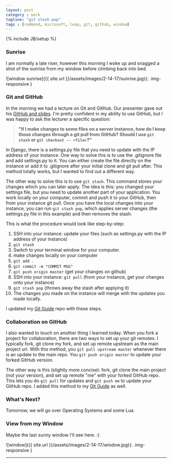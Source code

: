 ```yaml
---
layout: post
category : work
tagline: "git stash pop"
tags : [redmond, microsoft, leap, git, github, window]
---
```

{% include JB/setup %}

### Sunrise

I am normally a late riser, however this morning I woke up and snagged a shot of the sunrise from my window before climbing back into bed.

![window sunrise]({{ site.url }}/assets/images/2-14-17/sunrise.jpg){: .img-responsive }


### Git and GitHub

In the morning we had a lecture on Git and GitHub. Our presenter gave out his [GitHub and slides](https://github.com/paulmey/learngit). I'm pretty confident in my ability to use GitHub, but I was happy to ask the lecturer a specific question: 

> **"If I make changes to some files on a server instance, how do I keep those changes through a git pull from GitHub? Should I use `git stash` or `git checkout -- <file>`?"**


In Django, there is a settings.py file that you need to update with the IP address of your instance. One way to solve this is to use the .gitignore file and add settings.py to it. You can either create the file directly on the instance or add it to .gitignore after your initial clone and git pull after. This method totally works, but I wanted to find out a different way.


The other way to solve this is to use `git stash`. This command stores your changes which you can later apply. The idea is this: you changed your settings file, but you need to update another part of your application. You work locally on your computer, commit and push it to your GitHub, then from your instance git pull. Once you have the local changes into your instance, you can run `git stash pop`, which applies server changes (the settings.py file in this example) and then removes the stash.


This is what the procedure would look like step-by-step: 

1. SSH into your instance: update your files (such as settings.py with the IP address of your instance)
2. `git stash`
3. Switch to your terminal window for your computer.
4. make changes locally on your computer
5. `git add .`
6. `git commit -m "COMMIT MSG"`
7. `git push origin master` (get your changes on github)
8. SSH into your instance: `git pull` (from your instance, get your changes onto your instance)
9. `git stash pop` (throws away the stash after applying it)
10. The changes you made on the instance will merge with the updates you made locally.


I updated my [Git Guide](https://github.com/alex-wap/gitguide) repo with these steps.


### Collaboration on GitHub


I also wanted to touch on another thing I learned today. When you fork a project for collaboration, there are two ways to set up your git remotes. I typically fork, git clone my fork, and set up remote upstream as the main project url. With this method, you `git pull upstream master` whenever there is an update to the main repo. You `git push origin master` to update your forked GitHub version.


The other way is this (slightly more concise): fork, git clone the main project (not your version), and set up remote "me" with your forked GitHub repo. This lets you do `git pull` for updates and `git push me` to update your GitHub repo. I added this method to my [Git Guide](https://github.com/alex-wap/gitguide) as well.


### What's Next?

Tomorrow, we will go over Operating Systems and some Lua.


### View from my Window

Maybe the last sunny window I'll see here. :(

![window]({{ site.url }}/assets/images/2-14-17/window.jpg){: .img-responsive }


---
